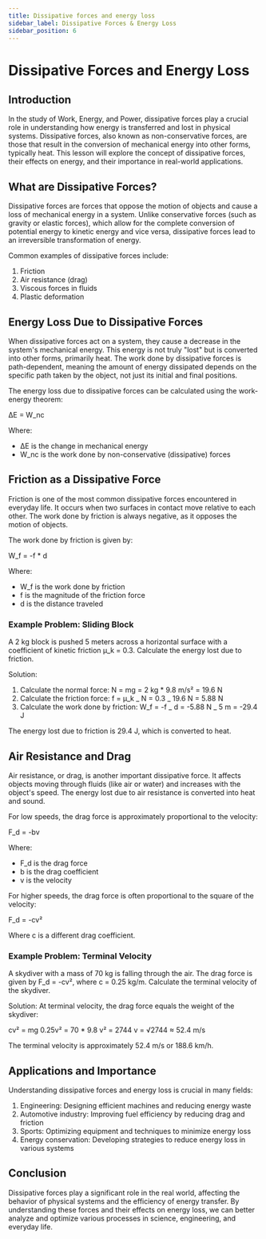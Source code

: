 ```yaml
---
title: Dissipative forces and energy loss
sidebar_label: Dissipative Forces & Energy Loss
sidebar_position: 6
---
```


# Dissipative Forces and Energy Loss

## Introduction

In the study of Work, Energy, and Power, dissipative forces play a crucial role in understanding how energy is transferred and lost in physical systems. Dissipative forces, also known as non-conservative forces, are those that result in the conversion of mechanical energy into other forms, typically heat. This lesson will explore the concept of dissipative forces, their effects on energy, and their importance in real-world applications.

## What are Dissipative Forces?

Dissipative forces are forces that oppose the motion of objects and cause a loss of mechanical energy in a system. Unlike conservative forces (such as gravity or elastic forces), which allow for the complete conversion of potential energy to kinetic energy and vice versa, dissipative forces lead to an irreversible transformation of energy.

Common examples of dissipative forces include:

1. Friction
2. Air resistance (drag)
3. Viscous forces in fluids
4. Plastic deformation

## Energy Loss Due to Dissipative Forces

When dissipative forces act on a system, they cause a decrease in the system's mechanical energy. This energy is not truly "lost" but is converted into other forms, primarily heat. The work done by dissipative forces is path-dependent, meaning the amount of energy dissipated depends on the specific path taken by the object, not just its initial and final positions.

The energy loss due to dissipative forces can be calculated using the work-energy theorem:

ΔE = W_nc

Where:

-   ΔE is the change in mechanical energy
-   W_nc is the work done by non-conservative (dissipative) forces

## Friction as a Dissipative Force

Friction is one of the most common dissipative forces encountered in everyday life. It occurs when two surfaces in contact move relative to each other. The work done by friction is always negative, as it opposes the motion of objects.

The work done by friction is given by:

W_f = -f \* d

Where:

-   W_f is the work done by friction
-   f is the magnitude of the friction force
-   d is the distance traveled

### Example Problem: Sliding Block

A 2 kg block is pushed 5 meters across a horizontal surface with a coefficient of kinetic friction μ_k = 0.3. Calculate the energy lost due to friction.

Solution:

1. Calculate the normal force: N = mg = 2 kg \* 9.8 m/s² = 19.6 N
2. Calculate the friction force: f = μ_k _ N = 0.3 _ 19.6 N = 5.88 N
3. Calculate the work done by friction: W_f = -f _ d = -5.88 N _ 5 m = -29.4 J

The energy lost due to friction is 29.4 J, which is converted to heat.

## Air Resistance and Drag

Air resistance, or drag, is another important dissipative force. It affects objects moving through fluids (like air or water) and increases with the object's speed. The energy lost due to air resistance is converted into heat and sound.

For low speeds, the drag force is approximately proportional to the velocity:

F_d = -bv

Where:

-   F_d is the drag force
-   b is the drag coefficient
-   v is the velocity

For higher speeds, the drag force is often proportional to the square of the velocity:

F_d = -cv²

Where c is a different drag coefficient.

### Example Problem: Terminal Velocity

A skydiver with a mass of 70 kg is falling through the air. The drag force is given by F_d = -cv², where c = 0.25 kg/m. Calculate the terminal velocity of the skydiver.

Solution:
At terminal velocity, the drag force equals the weight of the skydiver:

cv² = mg
0.25v² = 70 \* 9.8
v² = 2744
v = √2744 ≈ 52.4 m/s

The terminal velocity is approximately 52.4 m/s or 188.6 km/h.

## Applications and Importance

Understanding dissipative forces and energy loss is crucial in many fields:

1. Engineering: Designing efficient machines and reducing energy waste
2. Automotive industry: Improving fuel efficiency by reducing drag and friction
3. Sports: Optimizing equipment and techniques to minimize energy loss
4. Energy conservation: Developing strategies to reduce energy loss in various systems

## Conclusion

Dissipative forces play a significant role in the real world, affecting the behavior of physical systems and the efficiency of energy transfer. By understanding these forces and their effects on energy loss, we can better analyze and optimize various processes in science, engineering, and everyday life.
